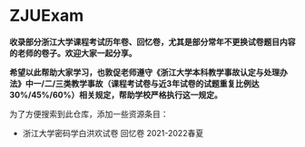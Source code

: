 # ZJUExam
**收录部分浙江大学课程考试历年卷、回忆卷，尤其是部分常年不更换试卷题目内容的老师的卷子。欢迎大家一起分享。**

**希望以此帮助大家学习，也敦促老师遵守《浙江大学本科教学事故认定与处理办法》中一/二/三类教学事故（课程考试卷与近3年试卷的试题重复比例达30%/45%/60%）相关规定，帮助学校严格执行这一规定。**

为了方便搜索到此仓库，添加一些资源条目：

- 浙江大学密码学白洪欢试卷 回忆卷 2021-2022春夏
